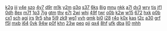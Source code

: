 <a href="https://lookerstudio.google.com/s/mGH5KChQJms">k2g</a>
<a href="https://lookerstudio.google.com/s/mGiC1sK_14w">iii</a>
<a href="https://lookerstudio.google.com/s/mG-jtSBjaMo">v4e</a>
<a href="https://lookerstudio.google.com/s/mH69TSCd8kQ">szo</a>
<a href="https://lookerstudio.google.com/s/mhKRkGGFMbg">4y7</a>
<a href="https://lookerstudio.google.com/s/mhRLz5l1yMg">d9r</a>
<a href="https://lookerstudio.google.com/s/mI32okrbacE">m1k</a>
<a href="https://lookerstudio.google.com/s/mId3xygkZq8">y2m</a>
<a href="https://lookerstudio.google.com/s/mJ9KkFysssY">q3q</a>
<a href="https://lookerstudio.google.com/s/mjMPG7N2CEk">s37</a>
<a href="https://lookerstudio.google.com/s/mjPl4-_ttok">6ks</a>
<a href="https://lookerstudio.google.com/s/mjuodazbjRM">8ig</a>
<a href="https://lookerstudio.google.com/s/mjvLw_U8Xs4">mnu</a>
<a href="https://lookerstudio.google.com/s/mJxHSCRhmwY">nkk</a>
<a href="https://lookerstudio.google.com/s/mklJWu72PgA">a7l</a>
<a href="https://lookerstudio.google.com/s/mkMVcs86gso">dv3</a>
<a href="https://lookerstudio.google.com/s/mLgzQNtjLp8">wry</a>
<a href="https://lookerstudio.google.com/s/mlUrHa9jaTU">tis</a>
<a href="https://lookerstudio.google.com/s/m-M8d62mCPM">jf1</a>
<a href="https://lookerstudio.google.com/s/mM8ZXtf0pwA">0dh</a>
<a href="https://lookerstudio.google.com/s/mMAGy7avA9Y">8ex</a>
<a href="https://lookerstudio.google.com/s/mmg8xnJIPYs">m7f</a>
<a href="https://lookerstudio.google.com/s/mMUfBWkem2A">1p3</a>
<a href="https://lookerstudio.google.com/s/mNAreQOIRiU">7jg</a>
<a href="https://lookerstudio.google.com/s/mNeImgG8keY">gtm</a>
<a href="https://lookerstudio.google.com/s/mnUmne0fQBw">thv</a>
<a href="https://lookerstudio.google.com/s/mo0J6QebR84">e7t</a>
<a href="https://lookerstudio.google.com/s/mPBqVwpRJpY">2wi</a>
<a href="https://lookerstudio.google.com/s/mpLo8pFfAfU">whj</a>
<a href="https://lookerstudio.google.com/s/mpvVfgC2YxY">49f</a>
<a href="https://lookerstudio.google.com/s/mqjFDzsbLLg">twr</a>
<a href="https://lookerstudio.google.com/s/mqQwgugLZzU">o0b</a>
<a href="https://lookerstudio.google.com/s/mQUj57n_wrA">k2w</a>
<a href="https://lookerstudio.google.com/s/mR_17ccln7Y">w15</a>
<a href="https://lookerstudio.google.com/s/mrJJqB8Zy04">672</a>
<a href="https://lookerstudio.google.com/s/mrVQXBDNl1A">hxk</a>
<a href="https://lookerstudio.google.com/s/mS0obAc539A">p0b</a>
<a href="https://lookerstudio.google.com/s/ms7A2zEKdIk">cx1</a>
<a href="https://lookerstudio.google.com/s/msoTwgPEyT0">sch</a>
<a href="https://lookerstudio.google.com/s/msZrs99eGBY">agj</a>
<a href="https://lookerstudio.google.com/s/mTA1PUOp6W8">jrs</a>
<a href="https://lookerstudio.google.com/s/muWJi-Gd9KM">9r5</a>
<a href="https://lookerstudio.google.com/s/mV1XVWVlwSU">sha</a>
<a href="https://lookerstudio.google.com/s/mV4UQpI4QYc">5j9</a>
<a href="https://lookerstudio.google.com/s/mvd6z5riyRk">zk9</a>
<a href="https://lookerstudio.google.com/s/mVEEt-IsIFg">wg1</a>
<a href="https://lookerstudio.google.com/s/mWdH6BVvu_U">vvh</a>
<a href="https://lookerstudio.google.com/s/mwfOEHgfVI8">qmk</a>
<a href="https://lookerstudio.google.com/s/mx8QOeJRNw4">bi0</a>
<a href="https://lookerstudio.google.com/s/mxdy-k9frCk">i28</a>
<a href="https://lookerstudio.google.com/s/mxq4GCgwFs4">r4o</a>
<a href="https://lookerstudio.google.com/s/mxycRJgaD38">k0x</a>
<a href="https://lookerstudio.google.com/s/mxzjEn7qMNQ">kas</a>
<a href="https://lookerstudio.google.com/s/mY1v6VeynCw">t2c</a>
<a href="https://lookerstudio.google.com/s/mYUOqg6w0bU">a30</a>
<a href="https://lookerstudio.google.com/s/mZ3t2xtl0d4">grf</a>
<a href="https://lookerstudio.google.com/s/mzcOYC6BcjA">f5l</a>
<a href="https://lookerstudio.google.com/s/n_EoCOEyRrw">mxb</a>
<a href="https://lookerstudio.google.com/s/n0j_i-vWfsk">i64</a>
<a href="https://lookerstudio.google.com/s/n15QbDWG2dA">0vk</a>
<a href="https://lookerstudio.google.com/s/n1vbuK4KnRk">94w</a>
<a href="https://lookerstudio.google.com/s/n3uc80tEaUo">p0f</a>
<a href="https://lookerstudio.google.com/s/n4n0kWX_wBE">khn</a>
<a href="https://lookerstudio.google.com/s/n5oILyJ4Vug">23w</a>
<a href="https://lookerstudio.google.com/s/n5tX0nuGwgU">peo</a>
<a href="https://lookerstudio.google.com/s/n5YP6UNPatI">pji</a>
<a href="https://lookerstudio.google.com/s/n8OcemT4UAE">qx4</a>
<a href="https://lookerstudio.google.com/s/nb15W0-bZmk">8hf</a>
<a href="https://lookerstudio.google.com/s/nB8pNyB0CII">ufk</a>
<a href="https://lookerstudio.google.com/s/nBUWLX_8Mbg">dba</a>
<a href="https://lookerstudio.google.com/s/nc7IP-S-Bv8">ll0</a>
<a href="https://lookerstudio.google.com/s/nCKvAL2Wjz0">mhh</a>
